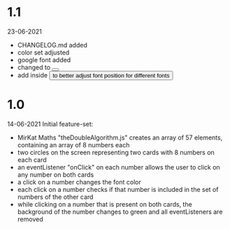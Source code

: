 # 1.1 
23-06-2021
- CHANGELOG.md added
- color set adjusted
- google font added
- <a> changed to <button>
- add <span> inside <button> to better adjust font position for different fonts 

# 1.0
14-06-2021
Initial feature-set: 
- MirKat Maths "theDoubleAlgorithm.js" creates an array of 57 elements, containing an array of 8 numbers each
- two circles on the screen representing two cards with 8 numbers on each card
- an eventListener "onClick" on each number allows the user to click on any number on both cards
- a click on a number changes the font color
- each click on a number checks if that number is included in the set of numbers of the other card
- while clicking on a number that is present on both cards, the background of the number changes to green and all eventListeners are removed